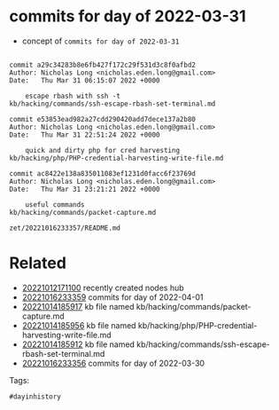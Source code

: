 # commits for day of 2022-03-31

- concept of `commits for day of 2022-03-31`

```

commit a29c34283b8e6fb427f172c29f531d3c8f0afbd2
Author: Nicholas Long <nicholas.eden.long@gmail.com>
Date:   Thu Mar 31 06:15:07 2022 +0000

    escape rbash with ssh -t
kb/hacking/commands/ssh-escape-rbash-set-terminal.md

commit e53853ead982a27cdd290420add7dece137a2b80
Author: Nicholas Long <nicholas.eden.long@gmail.com>
Date:   Thu Mar 31 22:51:24 2022 +0000

    quick and dirty php for cred harvesting
kb/hacking/php/PHP-credential-harvesting-write-file.md

commit ac8422e138a835011083ef1231d0facc6f23769d
Author: Nicholas Long <nicholas.eden.long@gmail.com>
Date:   Thu Mar 31 23:21:21 2022 +0000

    useful commands
kb/hacking/commands/packet-capture.md
```

` zet/20221016233357/README.md `

# Related

- [20221012171100](/zet/20221012171100/README.md) recently created nodes hub
- [20221016233359](/zet/20221016233359/README.md) commits for day of 2022-04-01
- [20221014185917](/zet/20221014185917/README.md) kb file named kb/hacking/commands/packet-capture.md
- [20221014185956](/zet/20221014185956/README.md) kb file named kb/hacking/php/PHP-credential-harvesting-write-file.md
- [20221014185912](/zet/20221014185912/README.md) kb file named kb/hacking/commands/ssh-escape-rbash-set-terminal.md
- [20221016233356](/zet/20221016233356/README.md) commits for day of 2022-03-30

Tags:

    #dayinhistory
